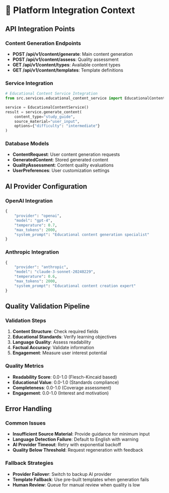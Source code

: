 # 🔧 Platform Integration Context

## API Integration Points

### Content Generation Endpoints
- **POST /api/v1/content/generate**: Main content generation
- **POST /api/v1/content/assess**: Quality assessment
- **GET /api/v1/content/types**: Available content types
- **GET /api/v1/content/templates**: Template definitions

### Service Integration
```python
# Educational Content Service Integration
from src.services.educational_content_service import EducationalContentService

service = EducationalContentService()
result = service.generate_content(
    content_type="study_guide",
    source_material="user_input",
    options={"difficulty": "intermediate"}
)
```

### Database Models
- **ContentRequest**: User content generation requests
- **GeneratedContent**: Stored generated content
- **QualityAssessment**: Content quality evaluations
- **UserPreferences**: User customization settings

## AI Provider Configuration

### OpenAI Integration
```python
{
    "provider": "openai",
    "model": "gpt-4",
    "temperature": 0.7,
    "max_tokens": 2000,
    "system_prompt": "Educational content generation specialist"
}
```

### Anthropic Integration
```python
{
    "provider": "anthropic",
    "model": "claude-3-sonnet-20240229",
    "temperature": 0.6,
    "max_tokens": 2000,
    "system_prompt": "Educational content creation expert"
}
```

## Quality Validation Pipeline

### Validation Steps
1. **Content Structure**: Check required fields
2. **Educational Standards**: Verify learning objectives
3. **Language Quality**: Assess readability
4. **Factual Accuracy**: Validate information
5. **Engagement**: Measure user interest potential

### Quality Metrics
- **Readability Score**: 0.0-1.0 (Flesch-Kincaid based)
- **Educational Value**: 0.0-1.0 (Standards compliance)
- **Completeness**: 0.0-1.0 (Coverage assessment)
- **Engagement**: 0.0-1.0 (Interest and motivation)

## Error Handling

### Common Issues
- **Insufficient Source Material**: Provide guidance for minimum input
- **Language Detection Failure**: Default to English with warning
- **AI Provider Timeout**: Retry with exponential backoff
- **Quality Below Threshold**: Request regeneration with feedback

### Fallback Strategies
- **Provider Failover**: Switch to backup AI provider
- **Template Fallback**: Use pre-built templates when generation fails
- **Human Review**: Queue for manual review when quality is low